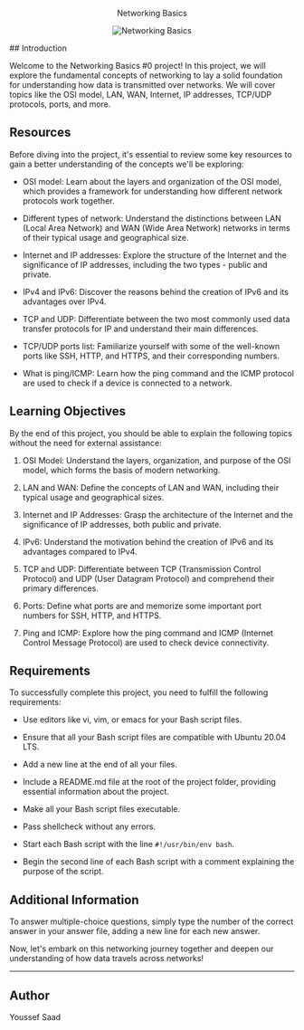 <p align="center">Networking Basics</p>

<p align="center">

  <img src="https://static.wixstatic.com/media/4c5cae_4c555a0a0687458ab61e5a434735aa7e~mv2.gif" alt="Networking Basics">
</p>
## Introduction

Welcome to the Networking Basics #0 project! In this project, we will explore the fundamental concepts of networking to lay a solid foundation for understanding how data is transmitted over networks. We will cover topics like the OSI model, LAN, WAN, Internet, IP addresses, TCP/UDP protocols, ports, and more.

## Resources

Before diving into the project, it's essential to review some key resources to gain a better understanding of the concepts we'll be exploring:

- OSI model: Learn about the layers and organization of the OSI model, which provides a framework for understanding how different network protocols work together.

- Different types of network: Understand the distinctions between LAN (Local Area Network) and WAN (Wide Area Network) networks in terms of their typical usage and geographical size.

- Internet and IP addresses: Explore the structure of the Internet and the significance of IP addresses, including the two types - public and private.

- IPv4 and IPv6: Discover the reasons behind the creation of IPv6 and its advantages over IPv4.

- TCP and UDP: Differentiate between the two most commonly used data transfer protocols for IP and understand their main differences.

- TCP/UDP ports list: Familiarize yourself with some of the well-known ports like SSH, HTTP, and HTTPS, and their corresponding numbers.

- What is ping/ICMP: Learn how the ping command and the ICMP protocol are used to check if a device is connected to a network.

## Learning Objectives

By the end of this project, you should be able to explain the following topics without the need for external assistance:

1. OSI Model: Understand the layers, organization, and purpose of the OSI model, which forms the basis of modern networking.

2. LAN and WAN: Define the concepts of LAN and WAN, including their typical usage and geographical sizes.

3. Internet and IP Addresses: Grasp the architecture of the Internet and the significance of IP addresses, both public and private.

4. IPv6: Understand the motivation behind the creation of IPv6 and its advantages compared to IPv4.

5. TCP and UDP: Differentiate between TCP (Transmission Control Protocol) and UDP (User Datagram Protocol) and comprehend their primary differences.

6. Ports: Define what ports are and memorize some important port numbers for SSH, HTTP, and HTTPS.

7. Ping and ICMP: Explore how the ping command and ICMP (Internet Control Message Protocol) are used to check device connectivity.

## Requirements

To successfully complete this project, you need to fulfill the following requirements:

- Use editors like vi, vim, or emacs for your Bash script files.

- Ensure that all your Bash script files are compatible with Ubuntu 20.04 LTS.

- Add a new line at the end of all your files.

- Include a README.md file at the root of the project folder, providing essential information about the project.

- Make all your Bash script files executable.

- Pass shellcheck without any errors.

- Start each Bash script with the line `#!/usr/bin/env bash`.

- Begin the second line of each Bash script with a comment explaining the purpose of the script.

## Additional Information

To answer multiple-choice questions, simply type the number of the correct answer in your answer file, adding a new line for each new answer.

Now, let's embark on this networking journey together and deepen our understanding of how data travels across networks!

---

## Author
Youssef Saad